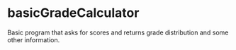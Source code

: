 # basicGradeCalculator
Basic program that asks for scores and returns grade distribution and some other information.
